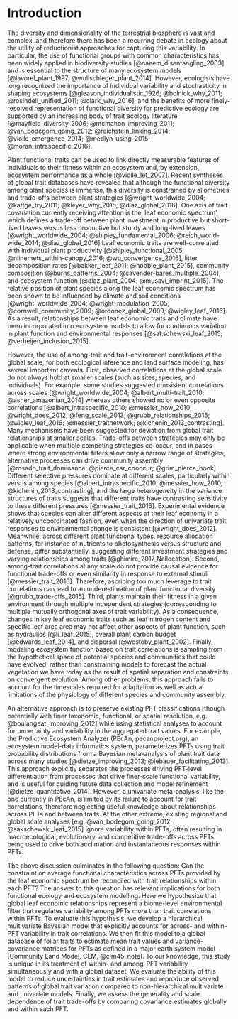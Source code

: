 # Introduction

The diversity and dimensionality of the terrestrial biosphere is vast and complex, and therefore there has been a recurring debate in ecology about the utility of reductionist approaches for capturing this variability.
In particular, the use of functional groups with common characteristics has been widely applied in biodiversity studies [@naeem_disentangling_2003] and is essential to the structure of many ecosystem models [@lavorel_plant_1997; @wullschleger_plant_2014].
However, ecologists have long recognized the importance of individual variability and stochasticity in shaping ecosystems
[@gleason_individualistic_1926; @bolnick_why_2011; @rosindell_unified_2011; @clark_why_2016],
and the benefits of more finely-resolved representation of functional diversity for predictive ecology are supported by an increasing body of trait ecology literature
[@mayfield_diversity_2006; @mcmahon_improving_2011; @van_bodegom_going_2012; @reichstein_linking_2014; @violle_emergence_2014; @medlyn_using_2015; @moran_intraspecific_2016].

Plant functional traits can be used to link directly measurable features of individuals to their fitness within an ecosystem and, by extension, ecosystem performance as a whole [@violle_let_2007].
Recent syntheses of global trait databases have revealed that although the functional diversity among plant species is immense, this diversity is constrained by allometries and trade-offs between plant strategies [@wright_worldwide_2004; @kattge_try_2011; @kleyer_why_2015; @diaz_global_2016].
One axis of trait covariation currently receiving attention is the ‘leaf economic spectrum’, which defines a trade-off between plant investment in productive but short-lived leaves versus less productive but sturdy and long-lived leaves [@wright_worldwide_2004; @shipley_fundamental_2006; @reich_world-wide_2014; @diaz_global_2016]
Leaf economic traits are well-correlated with
individual plant productivity [@shipley_functional_2005; @niinemets_within-canopy_2016; @wu_convergence_2016],
litter decomposition rates [@bakker_leaf_2011; @hobbie_plant_2015],
community composition [@burns_patterns_2004; @cavender-bares_multiple_2004],
and ecosystem function [@diaz_plant_2004; @musavi_imprint_2015].
The relative position of plant species along the leaf economic spectrum has been shown to be influenced by climate and soil conditions
[@wright_worldwide_2004; @wright_modulation_2005; @cornwell_community_2009; @ordonez_global_2009; @wigley_leaf_2016].
As a result, relationships between leaf economic traits and climate have been incorporated into ecosystem models to allow for continuous variation in plant function and environmental responses
[@sakschewski_leaf_2015; @verheijen_inclusion_2015].

However, the use of among-trait and trait-environment correlations at the global scale, for both ecological inference and land surface modeling, has several important caveats.
First, observed correlations at the global scale do not always hold at smaller scales (such as sites, species, and individuals).
For example, some studies suggested consistent correlations across scales [@wright_worldwide_2004; @albert_multi-trait_2010; @asner_amazonian_2014]
whereas others showed no or even opposite correlations [@albert_intraspecific_2010; @messier_how_2010; @wright_does_2012; @feng_scale_2013; @grubb_relationships_2015; @wigley_leaf_2016; @messier_traitnetwork; @kichenin_2013_contrasting].
Many mechanisms have been suggested for deviation from global trait relationships at smaller scales.
Trade-offs between strategies may only be applicable when multiple competing strategies co-occur, and in cases where strong environmental filters allow only a narrow range of strategies, alternative processes can drive community assembly [@rosado_trait_dominance; @pierce_csr_cooccur; @grim_pierce_book].
Different selective pressures dominate at different scales, particularly within versus among species [@albert_intraspecific_2010; @messier_how_2010; @kichenin_2013_contrasting],
and the large heterogeneity in the variance structures of traits suggests that different traits have contrasting sensitivity to these different pressures [@messier_trait_2016].
Experimental evidence shows that species can alter different aspects of their leaf economy in a relatively uncoordinated fashion, even when the direction of univariate trait responses to environmental change is consistent [@wright_does_2012].
Meanwhile, across different plant functional types, resource allocation patterns, for instance of nutrients to photosynthesis versus structure and defense, differ substantially, suggesting different investment strategies and varying relationships among traits [@ghimire_2017_Nallocation].
Second, among-trait correlations at any scale do not provide causal evidence for functional trade-offs or even similarity in response to external stimuli [@messier_trait_2016].
Therefore, ascribing too much leverage to trait correlations can lead to an underestimation of plant functional diversity [@grubb_trade-offs_2015].
Third, plants maintain their fitness in a given environment through multiple independent strategies (corresponding to multiple mutually orthogonal axes of trait variability).
As a consequence, changes in key leaf economic traits such as leaf nitrogen content and specific leaf area area may not affect other aspects of plant function, such as
hydraulics [@li_leaf_2015],
overall plant carbon budget [@edwards_leaf_2014],
and dispersal [@westoby_plant_2002].
Finally, modeling ecosystem function based on trait correlations is sampling from the hypothetical space of potential species and communities that could have evolved, rather than constraining models to forecast the actual vegetation we have today as the result of spatial separation and constraints on convergent evolution.
Among other problems, this approach fails to account for the timescales required for adaptation as well as actual limitations of the physiology of different species and community assembly.

An alternative approach is to preserve existing PFT classifications
[though potentially with finer taxonomic, functional, or spatial resolution, e.g. @boulangeat_improving_2012]
while using statistical analyses to account for uncertainty and variability in the aggregated trait values.
For example, the Predictive Ecosystem Analyzer (PEcAn, pecanproject.org), an ecosystem model-data informatics system, parameterizes PFTs using trait probability distributions from a Bayesian meta-analysis of plant trait data across many studies
[@dietze_improving_2013; @lebauer_facilitating_2013].
This approach explicitly separates the processes driving PFT-level differentiation from processes that drive finer-scale functional variability,
and is useful for guiding future data collection and model refinement [@dietze_quantitative_2014].
However, a univariate meta-analysis, like the one currently in PEcAn, is limited by its failure to account for trait correlations, therefore neglecting useful knowledge about relationships across PFTs and between traits.
At the other extreme, existing regional and global scale analyses [e.g. @van_bodegom_going_2012; @sakschewski_leaf_2015] ignore variability within PFTs, often resulting in macroecological, evolutionary, and competitive trade-offs across PFTs being used to drive both acclimation and instantaneous responses within PFTs.

The above discussion culminates in the following question: 
Can the constraint on average functional characteristics across PFTs provided by the leaf economic spectrum be reconciled with trait relationships within each PFT? 
The answer to this question has relevant implications for both functional ecology and ecosystem modelling.
Here we hypothesize that global leaf economic relationships represent a biome-level environmental filter that regulates variability among PFTs more than trait correlations within PFTs.
To evaluate this hypothesis, we develop a hierarchical multivariate Bayesian model that explicitly accounts for across- and within-PFT variability in trait correlations.
We then fit this model to a global database of foliar traits to estimate mean trait values and variance-covariance matrices for PFTs as defined in a major earth system model [Community Land Model, CLM, @clm45_note].
To our knowledge, this study is unique in its treatment of within- and among-PFT variability simultaneously and with a global dataset.
We evaluate the ability of this model to reduce uncertainties in trait estimates and reproduce observed patterns of global trait variation compared to non-hierarchical multivariate and univariate models.
Finally, we assess the generality and scale dependence of trait trade-offs by comparing covariance estimates globally and within each PFT.
